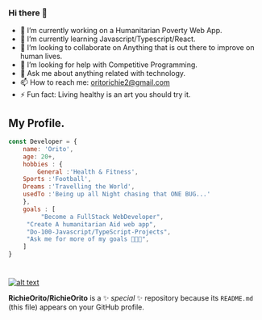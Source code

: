 ### Hi there 👋

- 🔭 I’m currently working on a Humanitarian Poverty Web App.
- 🌱 I’m currently learning Javascript/Typescript/React.
- 👯 I’m looking to collaborate on Anything that is out there to improve on human lives.
- 🤔 I’m looking for help with Competitive Programming.
- 💬 Ask me about anything related with technology.
- 📫 How to reach me: oritorichie2@gmail.com
- ⚡ Fun fact: Living healthy is an art you should try it.

## My Profile. 

``` Javascript
const Developer = { 
    name: 'Orito',
    age: 20+,
    hobbies : {
        General :'Health & Fitness',
	Sports :'Football',
	Dreams :'Travelling the World',
	usedTo :'Being up all Night chasing that ONE BUG...'
    }, 
    goals : [
         "Become a FullStack WebDeveloper", 
	 "Create A humanitarian Aid web app", 
	 "Do-100-Javascript/TypeScript-Projects", 
	 "Ask me for more of my goals 👨🏼‍💻", 
	] 
}
```
#
[![alt text](https://img.shields.io/badge/-LinkedIn-0e76a8?style=plastic&logo=linkedIn)</a>](https://www.linkedin.com/in/richie-orito/)

**RichieOrito/RichieOrito** is a ✨ _special_ ✨ repository because its `README.md` (this file) appears on your GitHub profile.
